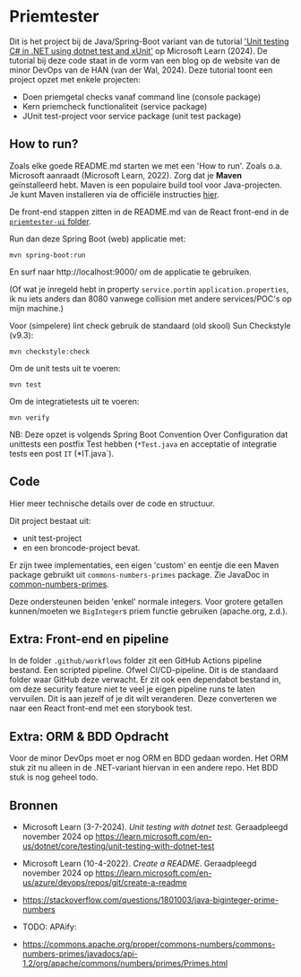 # Priemtester

Dit is het project bij de Java/Spring-Boot variant van de tutorial ['Unit testing C# in .NET using dotnet test and xUnit'](<https://learn.microsoft.com/en-us/dotnet/core/testing/unit-testing-with-dotnet-test>) op Microsoft Learn (2024). De tutorial bij deze code staat in de vorm van een blog op de website van de minor DevOps van de HAN (van der Wal, 2024). Deze tutorial toont een project opzet met enkele projecten:

- Doen priemgetal checks vanaf command line (console package)
- Kern priemcheck functionaliteit (service package)
- JUnit test-project voor service package (unit test package)

## How to run?

Zoals elke goede README.md starten we met een 'How to run'. Zoals o.a. Microsoft aanraadt (Microsoft Learn, 2022). Zorg dat je **Maven** geïnstalleerd hebt. Maven is een populaire build tool voor Java-projecten. Je kunt Maven installeren via de officiële instructies [hier](https://maven.apache.org/install.html).

De front-end stappen zitten in de README.md van de React front-end in de [`priemtester-ui` folder](priemtester-ui/README.md).

Run dan deze Spring Boot (web) applicatie met:

```console
mvn spring-boot:run
```

En surf naar http://localhost:9000/ om de applicatie te gebruiken.

(Of wat je inregeld hebt in property `service.port`in `application.properties`, ik nu iets anders dan 8080 vanwege collision met andere services/POC's op mijn machine.)

Voor (simpelere) lint check gebruik de standaard (old skool) Sun Checkstyle (v9.3):
```console
mvn checkstyle:check
```

Om de unit tests uit te voeren:
```console
mvn test
```

Om de integratietests uit te voeren:
```console
mvn verify
```

NB: Deze opzet is volgends Spring Boot Convention Over Configuration dat unittests een postfix Test hebben  (`*Test.java` en acceptatie of integratie tests een post `IT` (*IT.java`).

## Code

Hier meer technische details over de code en structuur.

Dit project bestaat uit:

- unit test-project
- en een broncode-project bevat.

Er zijn twee implementaties, een eigen 'custom' en eentje die een Maven package gebruikt uit `commons-numbers-primes` package. Zie JavaDoc in [common-numbers-primes](https://commons.apache.org/proper/commons-numbers/commons-numbers-primes/javadocs/api-1.2/org/apache/commons/numbers/primes/Primes.html).

Deze ondersteunen beiden 'enkel' normale integers. Voor grotere getallen kunnen/moeten we `BigInteger`s priem functie gebruiken (apache.org, z.d.).

## Extra: Front-end en pipeline

In de folder `.github/workflows` folder zit een GitHub Actions pipeline bestand. Een scripted pipeline. Ofwel CI/CD-pipeline. Dit is de standaard folder waar GitHub deze verwacht. Er zit ook een dependabot bestand in, om deze security feature niet te veel je eigen pipeline runs te laten vervuilen. Dit is aan jezelf of je dit wilt veranderen. 
Deze converteren we naar een React front-end met een storybook test.

## Extra: ORM & BDD Opdracht

Voor de minor DevOps moet er nog ORM en BDD gedaan worden. Het ORM stuk zit nu alleen in de .NET-variant hiervan in een andere repo. Het BDD stuk is nog geheel todo.

## Bronnen

- Microsoft Learn (3-7-2024). *Unit testing with dotnet test.* Geraadpleegd november 2024 op <https://learn.microsoft.com/en-us/dotnet/core/testing/unit-testing-with-dotnet-test>
- Microsoft Learn (10-4-2022). *Create a README*. Geraadpleegd november 2024 op https://learn.microsoft.com/en-us/azure/devops/repos/git/create-a-readme
- https://stackoverflow.com/questions/1801003/java-biginteger-prime-numbers

- TODO: APAify:
- https://commons.apache.org/proper/commons-numbers/commons-numbers-primes/javadocs/api-1.2/org/apache/commons/numbers/primes/Primes.html
